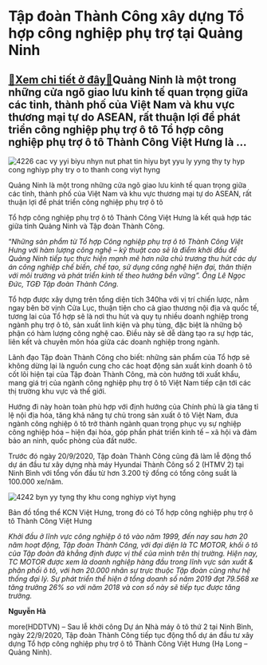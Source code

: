 Tập đoàn Thành Công xây dựng Tổ hợp công nghiệp phụ trợ tại Quảng Ninh
======================================================================

[:gift:Xem chi tiết ở đây:gift:](https://hddtvn.com/tap-doan-thanh-cong-xay-dung-to-hop-cong-nghiep-phu-tro-tai-quang-ninh/)Quảng Ninh là một trong những cửa ngõ giao lưu kinh tế quan trọng giữa các tỉnh, thành phố của Việt Nam và khu vực thương mại tự do ASEAN, rất thuận lợi để phát triển công nghiệp phụ trợ ô tô Tổ hợp công nghiệp phụ trợ ô tô Thành Công Việt Hưng là …
---------------------------------------------------------------------------------------------------------------------------------------------------------------------------------------------------------------------------------------------------------





![4226 cac vy yyi biyu nhyn nut phat tin hiyu byt yyu ly yyng thy ty hyp cong nghiyp phy try o to thanh cong viyt hyng](https://hddtvn.com/wp-content/uploads/2021/01/4226_Cac_vY_YYi_biYu_nhYn_nut_phat_tin_hiYu_bYt_YYu_lY_YYng_thY_TY_hYp_cong_nghiYp_phY_trY_o_to_Thanh_Cong_ViYt_HYng.jpg "undefined")


Quảng Ninh là một trong những cửa ngõ giao lưu kinh tế quan trọng giữa các tỉnh, thành phố của Việt Nam và khu vực thương mại tự do ASEAN, rất thuận lợi để phát triển công nghiệp phụ trợ ô tô



Tổ hợp công nghiệp phụ trợ ô tô Thành Công Việt Hưng là kết quả hợp tác giữa tỉnh Quảng Ninh và Tập đoàn Thành Công.





“*Những sản phẩm từ Tổ hợp Công nghiệp phụ trợ ô tô Thành Công Việt Hưng với hàm lượng công nghệ – kỹ thuật cao sẽ là điểm khởi đầu để Quảng Ninh tiếp tục thực hiện mạnh mẽ hơn nữa chủ trương thu hút các dự án công nghiệp chế biến, chế tạo, sử dụng công nghệ hiện đại, thân thiện với môi trường và phát triển kinh tế theo hướng bền vững”. Ông Lê Ngọc Đức, TGĐ Tập đoàn Thành Công.*



Tổ hợp được xây dựng trên tổng diện tích 340ha với vị trí chiến lược, nằm ngay bên bờ vịnh Cửa Lục, thuận tiện cho cả giao thương nội địa và quốc tế, tương lai của Tổ hợp sẽ là nơi thu hút và quy tụ nhiều doanh nghiệp trong ngành phụ trợ ô tô, sản xuất linh kiện và phụ tùng, đặc biệt là những bộ phận có hàm lượng công nghệ cao. Điều này sẽ dễ dàng tạo ra sự hợp tác, liên kết và chuyên môn hóa giữa các doanh nghiệp trong ngành.


Lãnh đạo Tập đoàn Thành Công cho biết: những sản phẩm của Tổ hợp sẽ không dừng lại là nguồn cung cho các hoạt động sản xuất kinh doanh ô tô cốt lõi hiện tại của Tập đoàn Thành Công, mà còn hướng tới xuất khẩu, mang giá trị của ngành công nghiệp phụ trợ ô tô Việt Nam tiếp cận tới các thị trường khu vực và thế giới.


Hướng đi này hoàn toàn phù hợp với định hướng của Chính phủ là gia tăng tỉ lệ nội địa hóa, tăng khả năng tự chủ trong sản xuất ô tô Việt Nam, đưa ngành công nghiệp ô tô trở thành ngành quan trọng phục vụ sự nghiệp công nghiệp hóa – hiện đại hóa, góp phần phát triển kinh tế – xã hội và đảm bảo an ninh, quốc phòng của đất nước.


Trước đó ngày 20/9/2020, Tập đoàn Thành Công cũng đã làm lễ động thổ dự án đầu tư xây dựng nhà máy Hyundai Thành Công số 2 (HTMV 2) tại Ninh Bình với tổng vốn đầu từ hơn 3.200 tỷ đồng có tổng công suất là 100.000 xe/năm.





![4242 byn yy tyng thy khu cong nghiyp viyt hyng](https://hddtvn.com/wp-content/uploads/2021/01/4242_BYn_YY_tYng_thY_khu_cong_nghiYp_ViYt_HYng.jpg "undefined")


Bản đồ tổng thể KCN Việt Hưng, trong đó có Tổ hợp công nghiệp phụ trợ ô tô Thành Công Việt Hưng






*Khởi đầu ở lĩnh vực công nghiệp ô tô vào năm 1999, đến nay sau hơn 20 năm hoạt động, Tập đoàn Thành Công, với đại diện là TC MOTOR, khối ô tô của Tập đoàn đã khẳng định được vị thế của mình trên thị trường. Hiện nay, TC MOTOR được xem là doanh nghiệp hàng đầu trong lĩnh vực sản xuất & phân phối ô tô, với hơn 20.000 nhân sự trực thuộc Tập đoàn cũng như hệ thống đại lý. Sự phát triển thể hiện ở tổng doanh số năm 2019 đạt 79.568 xe tăng trưởng 26% so với năm 2018 và con số này sẽ tiếp tục được tăng trưởng.*




**Nguyễn Hà**



more(HDDTVN) – Sau lễ khởi công Dự án Nhà máy ô tô thứ 2 tại Ninh Bình, ngày 22/9/2020, Tập đoàn Thành Công tiếp tục động thổ dự án đầu tư xây dựng Tổ hợp công nghiệp phụ trợ ô tô Thành Công Việt Hưng (Hạ Long – Quảng Ninh).

